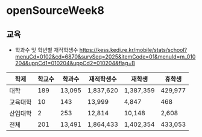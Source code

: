 # openSourceWeek8



## 교육

* 학과수 및 학년별 재적학생수
https://kess.kedi.re.kr/mobile/stats/school?menuCd=0102&cd=6870&survSeq=2025&itemCode=01&menuId=m_010204&uppCd1=010204&uppCd2=010204&flag=B

|학제|학교수|학과수|재적학생수|재학생|휴학생|
|------|---|---|---|---|---|
|대학 |189|13,095|1,837,620|1,387,359|429,977|
|교육대학|10|143|13,999|4,847|468|
|산업대학|2|253|12,814|10,148|2,608|
|전체|201|13,491|1,864,433|1,402,354|433,053|
